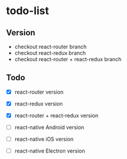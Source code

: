 # todo-list

## Version

- checkout react-router branch
- checkout react-redux branch
- checkout react-router + react-redux branch

## Todo
- [x] react-router version

- [x] react-redux version

- [x] react-router + react-redux version

- [ ] react-native Android version

- [ ] react-native iOS version

- [ ] react-native Electron version